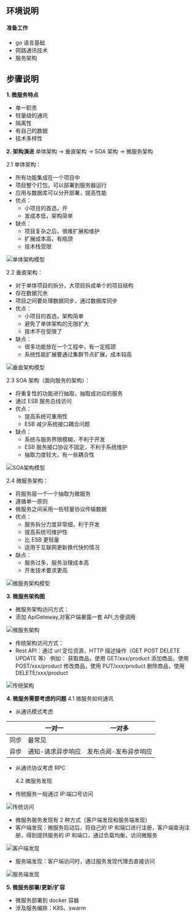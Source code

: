 ## **环境说明**

#### 准备工作

- go 语言基础
- 网路通讯技术
- 服务架构

## **步骤说明**

**1. 微服务特点**

- 单一职责
- 轻量级的通讯
- 隔离性
- 有自己的数据
- 技术多样性

**2. 架构演进**
单体架构 -> 垂直架构 -> SOA 架构 -> 微服务架构

2.1 单体架构：

- 所有功能集成在一个项目中
- 项目整个打包，可以部署到服务器运行
- 应用与数据库可以分开部署，提高性能
- 优点：
  - 小项目的首选，开
  - 发成本低，架构简单
- 缺点：
  - 项目复杂之后，很难扩展和维护
  - 扩展成本高，有瓶颈
  - 技术栈受限

![单体架构模型](../../img/go_img/ms1.png)

2.2 垂直架构：

- 对于单体项目的拆分，大项目拆成单个的项目结构
- 存在数据冗余
- 项目之间要处理数据同步，通过数据库同步
- 优点：
  - 小项目的首选，架构简单
  - 避免了单体架构的无限扩大
  - 技术不在受限了
- 缺点：
  - 很多功能放在一个工程中，有一定瓶颈
  - 系统性能扩展要通过集群节点扩展，成本较高

![垂直架构模型](../../img/go_img/ms2.png)

2.3 SOA 架构（面向服务的架构）：

- 将重复性的功能进行抽取，抽取成对应的服务
- 通过 ESB 服务总线访问
- 优点：
  - 提高系统可重用性
  - ESB 减少系统接口耦合问题
- 缺点：
  - 系统与服务界限模糊，不利于开发
  - ESB 服务接口协议不固定，不利于系统维护
  - 抽取力度较大，有一些耦合性

![SOA架构模型](../../img/go_img/ms3.png)

2.4 微服务架构：

- 将服务层一个一个抽取为微服务
- 遵循单一原则
- 微服务之间采用一些轻量协议传输数据
- 优点：
  - 服务拆分力度非常细，利于开发
  - 提高系统可维护性
  - 比 ESB 更轻量
  - 适用于互联网更新换代快的情况
- 缺点：
  - 服务过多，服务治理成本高
  - 开发技术要求更高

![微服务架构模型](../../img/go_img/ms4.png)

**3. 微服务架构图**

- 微服务架构访问方式：
- 添加 ApiGeteway,对客户端暴露一套 API,方便调用

![微服务架构](../../img/go_img/ms5.png)

- 传统架构访问方式：
- Rest API：通过 url 定位资源，HTTP 描述操作（GET POST DELETE UPDATE 等）
  例如：
  获取商品，使用 GET/xxx/product
  添加商品，使用 POST/xxx/product
  修改商品，使用 PUT/xxx/product
  删除商品，使用 DELETE/xxx/product

![传统架构](../../img/go_img/ms6.png)

**4. 微服务需要考虑的问题**
4.1 微服务如何通讯

- 从通讯模式考虑

|      | 一对一             | 一对多                 |
| ---- | ------------------ | ---------------------- |
| 同步 | 最常见             |                        |
| 异步 | 通知\-请求异步响应 | 发布点阅\-发布异步响应 |

- 从通讯协议考虑
  RPC

  4.2 微服务发现

- 传统服务一般通过 IP:端口号访问

![传统访问](../../img/go_img/ms7.png)

- 微服务服务发现有 2 种方式（客户端发现和服务端发现）
- 客户端发现：微服务启动后，将自己的 IP 和端口进行注册，客户端查询注册，得到提供服务的 IP 和端口，通过负载均衡，访问微服务

![客户端发现](../../img/go_img/ms8.png)

- 服务端发现：客户端访问时，通过服务发现代理去直接访问

![服务端发现](../../img/go_img/ms9.png)

**5. 微服务部署/更新/扩容**

- 微服务部署到 docker 容器
- 涉及服务编排：K8S、swarm
